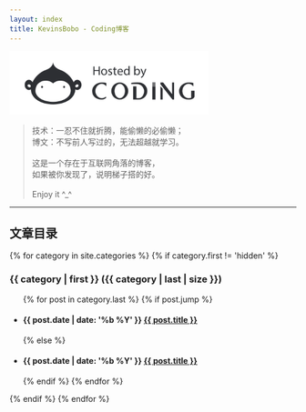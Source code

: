 ```yaml
---
layout: index
title: KevinsBobo - Coding博客
---
```


<img src = "assets/img/9348be98ed46c1cd972743184b76fe73.png" style="width:80%;max-width:350px;" alt="coding" />

> 技术：一忍不住就折腾，能偷懒的必偷懒；<br>博文：不写前人写过的，无法超越就学习。<br><br>这是一个存在于互联网角落的博客，<br>如果被你发现了，说明梯子搭的好。<br><br>Enjoy it ^_^

---

## 文章目录

{% for category in site.categories %}
{% if category.first != 'hidden' %}
<h3>{{ category | first }} ({{ category | last | size }})</h3>
<ul>
{% for post in category.last %}
{% if post.jump  %}
    <li><h4>{{ post.date | date: '%b %Y' }} <a href="{{ post.jumpurl }}" target="view_window">{{ post.title }}</a></h4></li>
{% else  %}
    <li><h4>{{ post.date | date: '%b %Y' }} <a href="{{ post.url }}">{{ post.title }}</a></h4></li>
{% endif %}
{% endfor %}
</ul>
{% endif %}
{% endfor %}

